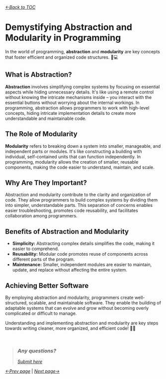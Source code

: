 *[&larr;Back to TOC](00_TOC.md)*

# Demystifying Abstraction and Modularity in Programming

In the world of programming, **abstraction** and **modularity** are key concepts that foster efficient and organized code structures. 🧩💻

## What is Abstraction?

**Abstraction** involves simplifying complex systems by focusing on essential aspects while hiding unnecessary details. It's like using a remote control without knowing the intricate mechanisms inside – you interact with the essential buttons without worrying about the internal workings. In programming, abstraction allows programmers to work with high-level concepts, hiding intricate implementation details to create more understandable and maintainable code.

## The Role of Modularity

**Modularity** refers to breaking down a system into smaller, manageable, and independent parts or modules. It's like constructing a building with individual, self-contained units that can function independently. In programming, modularity allows the creation of smaller, reusable components, making the code easier to understand, maintain, and scale.

## Why Are They Important?

Abstraction and modularity contribute to the clarity and organization of code. They allow programmers to build complex systems by dividing them into simpler, understandable parts. This separation of concerns enables easier troubleshooting, promotes code reusability, and facilitates collaboration among programmers.

## Benefits of Abstraction and Modularity

- **Simplicity:** Abstracting complex details simplifies the code, making it easier to comprehend.
- **Reusability:** Modular code promotes reuse of components across different parts of the program.
- **Maintenance:** Smaller, independent modules are easier to maintain, update, and replace without affecting the entire system.

## Achieving Better Software

By employing abstraction and modularity, programmers create well-structured, scalable, and maintainable software. They enable the building of adaptable systems that can evolve and grow without becoming overly complicated or difficult to manage.

Understanding and implementing abstraction and modularity are key steps towards writing cleaner, more organized, and efficient code! 🌟🔧

&nbsp;
> ### *Any questions?*
> *[Submit here](https://github.com/bjafl-sps/PROG-101/discussions/new?category=q-a&labels=question%20about%20course%20material&title=%23INSERT_TITLE%23%20(from%2007_Abstraction-and-modularity.md))*
&nbsp;

*[&larr;Prev page](06_Debugging-and-testing.md)* | *[Next page&rarr;](08_Data-structures.md)*